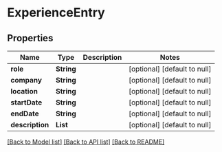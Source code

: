 # ExperienceEntry
## Properties

| Name | Type | Description | Notes |
|------------ | ------------- | ------------- | -------------|
| **role** | **String** |  | [optional] [default to null] |
| **company** | **String** |  | [optional] [default to null] |
| **location** | **String** |  | [optional] [default to null] |
| **startDate** | **String** |  | [optional] [default to null] |
| **endDate** | **String** |  | [optional] [default to null] |
| **description** | **List** |  | [optional] [default to null] |

[[Back to Model list]](../README.md#documentation-for-models) [[Back to API list]](../README.md#documentation-for-api-endpoints) [[Back to README]](../README.md)

